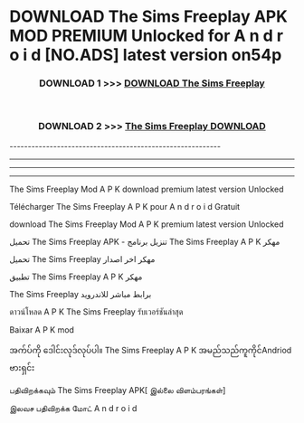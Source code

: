 # DOWNLOAD The Sims Freeplay  APK MOD PREMIUM Unlocked for A n d r o i d [NO.ADS] latest version on54p 



<div align="center">

<h3>DOWNLOAD 1 >>> <a href="https://getmod2.web.app/?judul=The Sims Freeplay ">DOWNLOAD The Sims Freeplay </a></h3><br>

<h3>DOWNLOAD 2 >>> <a href="https://getmod2.web.app/?judul=The Sims Freeplay ">The Sims Freeplay  DOWNLOAD </a></h3>

</div>
----------------------------------------------------------

----------------------------------------------------------

----------------------------------------------------------

----------------------------------------------------------

The Sims Freeplay  Mod A P K download premium latest version Unlocked

Télécharger The Sims Freeplay  A P K pour A n d r o i d Gratuit

download The Sims Freeplay  Mod A P K premium latest version Unlocked

تحميل The Sims Freeplay  APK - تنزيل برنامج The Sims Freeplay  A P K مهكر

تحميل The Sims Freeplay  مهكر اخر اصدار

تطبيق The Sims Freeplay  A P K مهكر

The Sims Freeplay  برابط مباشر للاندرويد

ดาวน์โหลด A P K The Sims Freeplay  รับเวอร์ชันล่าสุด

Baixar A P K mod

အက်ပ်ကို ဒေါင်းလုဒ်လုပ်ပါ။ The Sims Freeplay  A P K အမည်သည်ကူကိုင်Andriod ဗားရှင်း

பதிவிறக்கவும் The Sims Freeplay  APK[ இல்லை விளம்பரங்கள்] 
 
இலவச பதிவிறக்க மோட் A n d r o i d



